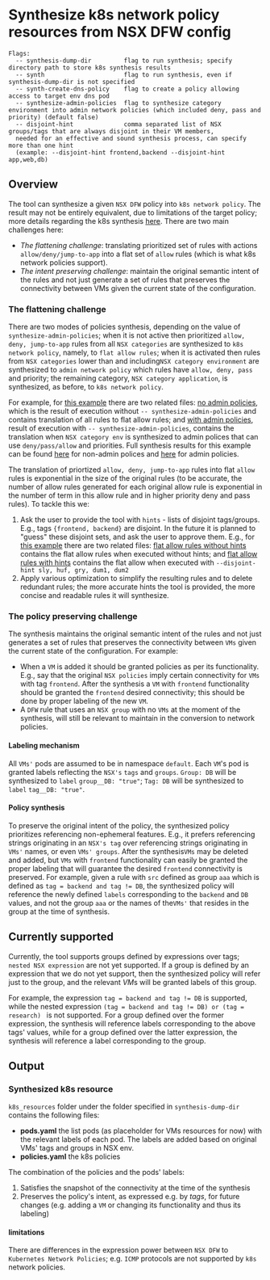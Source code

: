 # Synthesize k8s network policy resources from NSX DFW config


```
Flags:
  -- synthesis-dump-dir         flag to run synthesis; specify directory path to store k8s synthesis results
  -- synth                      flag to run synthesis, even if synthesis-dump-dir is not specified
  -- synth-create-dns-policy    flag to create a policy allowing access to target env dns pod
  -- synthesize-admin-policies  flag to synthesize category environment into admin network policies (which included deny, pass and priority) (default false)
  -- disjoint-hint              comma separated list of NSX groups/tags that are always disjoint in their VM members, 
  needed for an effective and sound synthesis process, can specify more than one hint 
  (example: --disjoint-hint frontend,backend --disjoint-hint app,web,db) 
```

## Overview
The tool can synthesize a given `NSX DFW` policy into `k8s network policy`.
The result may not be entirely equivalent, due to limitations of the target policy; more details regarding the k8s synthesis [here](#limitation).
There are two main challenges here: 
* *The flattening challenge*: translating prioritized set of rules with actions `allow/deny/jump-to-app` into a flat set of  `allow` rules (which is what k8s network policies support).
* *The intent preserving challenge*: maintain the original semantic intent of the rules
and not just generate a set of rules that preserves the connectivity between VMs given the current state of the configuration.


### The flattening challenge
There are two modes of policies synthesis, depending on the value of `synthesize-admin-policies`; when
it is not active then prioritized `allow, deny, jump-to-app` rules from all `NSX categories` are synthesized to 
`k8s network policy`, namely, to `flat allow rules`; when it is activated then rules from `NSX categories` lower than
and including`NSX category environment` are synthesized to `admin network policy` which rules have 
`allow, deny, pass` and priority; the remaining category, `NSX category application`, 
is synthesized, as before, to `k8s network policy`. 

For example, for [this example](pkg/data/exampleHogwarts.go) there are two related files: 
[no admin policies](pkg/synthesis/tests_expected_output/abstract_models/ExampleHogwarts.txt), which is the result of execution
without `-- synthesize-admin-policies` and contains translation of all rules to flat allow rules; and 
[with admin policies](pkg/synthesis/tests_expected_output/abstract_models/ExampleHogwartsAdmin_AdminPoliciesEnabled.txt),
result of execution with `-- synthesize-admin-policies`, contains the translation when `NSX category env` 
is synthesized to admin polices that can use `deny/pass/allow` and priorities. Full synthesis results for this example can be found 
[here](pkg/synthesis/tests_expected_output/k8s_resources/ExampleHogwarts)
for non-admin polices and [here](pkg/synthesis/tests_expected_output/k8s_resources/ExampleHogwartsAdmin_AdminPoliciesEnabled) 
for admin policies.

The translation of priortized `allow, deny, jump-to-app` rules into flat `allow` rules is exponential in the size of the
original rules (to be accurate, the number of allow rules generated for each original allow rule is
exponential in the number of term in this allow rule and in higher priority deny and pass rules). To tackle this we:
1. Ask the user to provide the tool with `hints` -  lists of disjoint tags/groups.
E.g., tags `{frontend, backend}` are disjoint.
In the future it is planned to "guess" these disjoint sets, and ask the user to approve them. E.g., 
for [this example](pkg/data/exampleHint.go) there are two related files: [flat allow rules without hints](pkg/synthesis/tests_expected_output/abstract_models/ExampleHintsDisjoint_NoHint_NoHint.txt)
contains the flat allow rules when executed without hints; and [flat allow rules with hints](pkg/synthesis/tests_expected_output/abstract_models/ExampleHintsDisjoint.txt) 
contains the flat allow when executed with `--disjoint-hint sly, huf, gry, dum1, dum2` 
2. Apply various optimization to simplify the resulting rules and to delete redundant rules; the more accurate hints the
tool is provided, the more concise and readable rules it will synthesize.  

### The policy preserving challenge
The synthesis maintains the original semantic intent of the rules
and not just generates a set of rules that preserves the connectivity between `VMs` given the current state of the configuration.
For example:
* When a `VM` is added it should be granted policies as per its functionality. 
E.g., say that the original `NSX policies` imply certain connectivity for `VMs` with tag `frontend`. 
After the synthesis a `VM` with `frontend` functionality should be granted the `frontend` desired connectivity;
this should be done by proper labeling of the new `VM`.
* A `DFW` rule that uses an `NSX group` with no `VMs` at the moment of the synthesis,
will still be relevant to maintain in the conversion to network policies.

#### Labeling mechanism
All `VMs'` pods are assumed to be in namespace `default`.
Each `VM`'s  pod is granted labels reflecting the `NSX's` `tags` and `groups`.
`Group: DB`  will be synthesized to `label` `group__DB: "true"`;
`Tag: DB`  will be synthesized to `label` `tag__DB: "true"`.

#### Policy synthesis
To preserve the original intent of the policy, the synthesized policy prioritizes referencing non-ephemeral features.
E.g., it prefers referencing strings originating in an `NSX's tag` over referencing strings originating in `VMs'` 
names, or even `VMs' groups`. After the synthesis`VMs` may be deleted and added, but `VMs` with `frontend` functionality 
can easily be granted the proper labeling that will guarantee the desired `frontend` connectivity is preserved. 
For example,  given a rule with `src` defined as group `aaa` which is defined as `tag = backend and tag != DB`,
the synthesized policy will reference the newly defined `labels` corresponding to the `backend` and `DB`  values, and not the group `aaa`
or the names of the`VMs'` that resides in the group at the time of synthesis.

## Currently supported
Currently, the tool supports groups defined by expressions over tags; `nested NSX expression` are not yet supported.
If a group is defined by an expression that we do not yet support, then the synthesized policy will refer just to the group, 
and the relevant *VM*s will be granted labels of this group.

For example, the expression `tag = backend and tag != DB` is supported, while the nested expression
`(tag = backend and tag != DB) or (tag = research) ` is not supported. For a group defined over the former expression,
the synthesis will reference labels corresponding to the above tags' values, while for a group defined over the latter 
expression, the synthesis will reference a label corresponding to the group.

## Output
### Synthesized k8s resource
`k8s_resources` folder under the folder specified in `synthesis-dump-dir` contains the following files:
* **pods.yaml** the list pods (as placeholder for VMs resources for now) with the relevant labels of each pod.
The labels are added based on original VMs' tags and groups in NSX env. 
* **policies.yaml** the k8s policies

The combination of the policies and the pods' labels:
1. Satisfies the snapshot of the connectivity at the time of the synthesis
2. Preserves the policy's intent, as expressed e.g. by *tags*, for future changes 
(e.g. adding a `VM` or changing its functionality and thus its labeling)


<a id="limitation"></a>
#### limitations
There are differences in the expression power between `NSX DFW` to `Kubernetes Network Policies`; e.g. `ICMP` protocols
are not supported by `k8s` network policies. 

